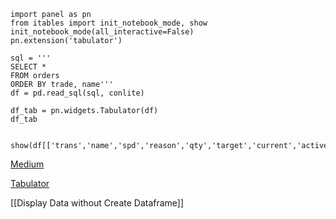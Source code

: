 	import panel as pn
	from itables import init_notebook_mode, show
	init_notebook_mode(all_interactive=False)
	pn.extension('tabulator')
	
	sql = '''
	SELECT *
	FROM orders
	ORDER BY trade, name'''
	df = pd.read_sql(sql, conlite)
	
	df_tab = pn.widgets.Tabulator(df)
	df_tab


	show(df[['trans','name','spd','reason','qty','target','current','active']])


[Medium](https://medium.com/spatial-data-science/styling-pandas-dataframe-elegantly-with-tabulator-c66f33b1905f)

[Tabulator](https://pyviz-dev.github.io/panel/reference/widgets/Tabulator.html)


[[Display Data without Create Dataframe]]
